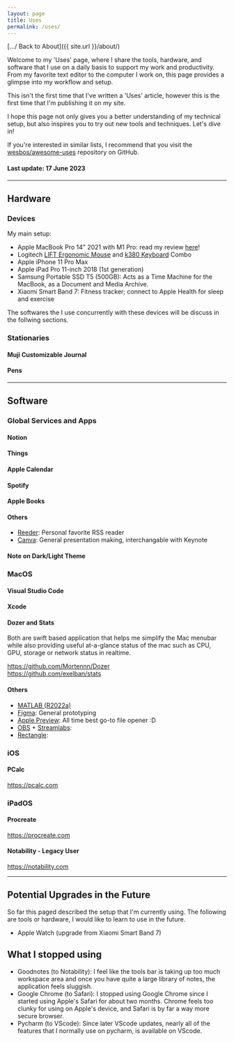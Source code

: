 ```yaml
---
layout: page
title: Uses
permalink: /uses/
---
```

[.../ Back to About]({{ site.url }}/about/)

Welcome to my 'Uses' page, where I share the tools, hardware, and software that I use on a daily basis to support my work and productivity. From my favorite text editor to the computer I work on, this page provides a glimpse into my workflow and setup. 

This isn't the first time that I've written a 'Uses' article, however this is the first time that I'm publishing it on my site.

I hope this page not only gives you a better understanding of my technical setup, but also inspires you to try out new tools and techniques. Let's dive in!

If you're interested in similar lists, I recommend that you visit the [wesbos/awesome-uses](https://github.com/wesbos/awesome-uses) repository on GitHub.

#### Last update: 17 June 2023

---

## Hardware

### Devices

My main setup:

* Apple MacBook Pro 14" 2021 with M1 Pro: read my review [here]({{site.url}}/2022/05/02/macbook-pro-14.html)!
* Logitech [LIFT Ergonomic Mouse](https://www.logitech.com/products/mice/lift-vertical-ergonomic-mouse.910-006481.html) and [k380 Keyboard](https://www.logitech.com/products/keyboards/k380-multi-device.html) Combo
* Apple iPhone 11 Pro Max
* Apple iPad Pro 11-inch 2018 (1st generation)
* Samsung Portable SSD T5 (500GB): Acts as a Time Machine for the MacBook, as a Document and Media Archive.
* Xiaomi Smart Band 7: Fitness tracker; connect to Apple Health for sleep and exercise

The softwares the I use concurrently with these devices will be discuss in the follwing sections.

### Stationaries

#### Muji Customizable Journal

#### Pens

---

## Software

### Global Services and Apps

#### Notion

#### Things

#### Apple Calendar

#### Spotify

#### Apple Books

#### Others

* [Reeder](https://reederapp.com): Personal favorite RSS reader
* [Canva](https://www.canva.com): General presentation making, interchangable with Keynote

#### Note on Dark/Light Theme

### MacOS

#### Visual Studio Code

#### Xcode

#### Dozer and Stats

Both are swift based application that helps me simplify the Mac menubar while also providing useful at-a-glance
status of the mac such as CPU, GPU, storage or network status in realtime.

<https://github.com/Mortennn/Dozer>\
<https://github.com/exelban/stats>


#### Others

* [MATLAB (R2022a)](https://www.mathworks.com)
* [Figma](https://www.figma.com): General prototyping
* [Apple Preview](https://support.apple.com/en-gb/guide/preview/welcome/mac): All time best go-to file opener :D
* [OBS](https://obsproject.com) + [Streamlabs](https://streamlabs.com):
* [Rectangle](<https://rectangleapp.com>):

### iOS

#### PCalc

<https://pcalc.com>

### iPadOS

#### Procreate

<https://procreate.com>

#### Notability - Legacy User

<https://notability.com>

---

## Potential Upgrades in the Future

So far this paged described the setup that I'm currently using. The following are tools or hardware, I would like to learn to use in the future.

* Apple Watch (upgrade from Xiaomi Smart Band 7)

## What I stopped using

* Goodnotes (to Notability): I feel like the tools bar is taking up too much workspace area and once you have quite a large library of notes, the application feels sluggish.
* Google Chrome (to Safari): I stopped using Google Chrome since I started using Apple's Safari for about two months. Chrome feels too clunky for using on Apple's device, and Safari is by far a way more secure browser.
* Pycharm (to VScode): Since later VScode updates, nearly all of the features that I normally use on pycharm, is available on VScode.
